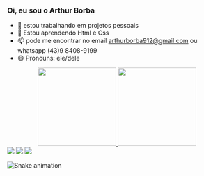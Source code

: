 ### Oi, eu sou o Arthur Borba


- 🔭 estou trabalhando em projetos pessoais
- 🌱 Estou aprendendo Html e Css
- 📫 pode me encontrar no email arthurborba912@gmail.com  ou whatsapp (43)9 8408-9199
- 😄 Pronouns: ele/dele

<div align="center">
  <a href="https://github.com/rafaballerini">
  <img height="180em" src="https://github-readme-stats.vercel.app/api?username=tuituy&show_icons=true&theme=dark&include_all_commits=true&count_private=true"/>
  <img height="180em" src="https://github-readme-stats.vercel.app/api/top-langs/?username=tuituy&layout=compact&langs_count=7&theme=dark"/>
</div>
 
  <div> 
  <a href="https://instagram.com/arthurborbacantor" target="_blank"><img src="https://img.shields.io/badge/-Instagram-%23E4405F?style=for-the-badge&logo=instagram&logoColor=white" target="_blank"></a>
  <a href = "mailto:arthurborba912@gmail.com"><img src="https://img.shields.io/badge/-Gmail-%23333?style=for-the-badge&logo=gmail&logoColor=white" target="_blank"></a>
  <a href="https://www.linkedin.com/in/arthur-borba-126616162/" target="_blank"><img src="https://img.shields.io/badge/-LinkedIn-%230077B5?style=for-the-badge&logo=linkedin&logoColor=white" target="_blank"></a> 

 
  ![Snake animation](https://github.com/tuituy/tuituy/blob/output/github-contribution-grid-snake.svg)
 
</div>
